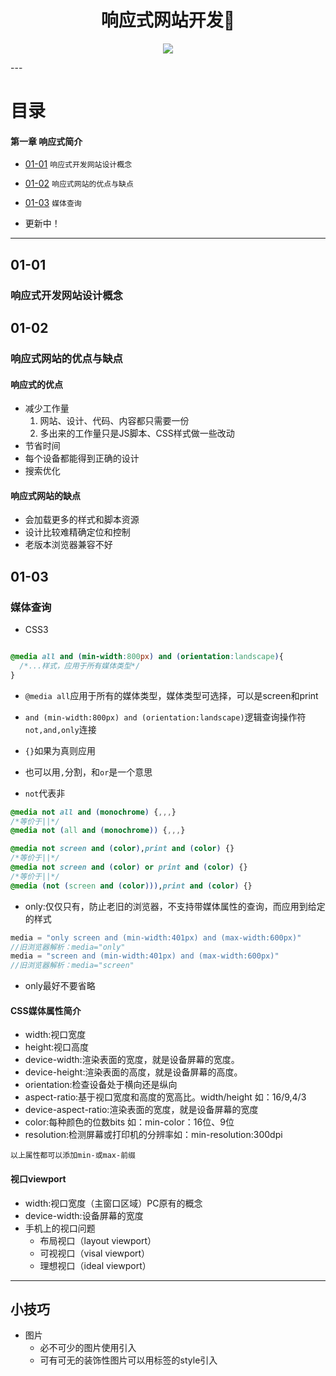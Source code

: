 <h1 align="center">响应式网站开发📱</h1>
<p align="center"><img src="https://timgsa.baidu.com/timg?image&quality=80&size=b9999_10000&sec=1496594903275&di=4e3edd5421a71e1369a30d5bc7f5cb2e&imgtype=0&src=http%3A%2F%2Fpmo804649.pic19.websiteonline.cn%2Fupload%2F1afw.jpg" /></p>
---

# 目录
#### 第一章 响应式简介
* [01-01](https://github.com/TYRMars/ResponseiveWeb#01-01) `响应式开发网站设计概念`
* [01-02](https://github.com/TYRMars/ResponseiveWeb#01-02) `响应式网站的优点与缺点`
* [01-03](https://github.com/TYRMars/ResponseiveWeb#01-03) `媒体查询`

* 更新中！
---

## 01-01
### 响应式开发网站设计概念


## 01-02
### 响应式网站的优点与缺点
#### 响应式的优点
* 减少工作量
    1. 网站、设计、代码、内容都只需要一份
    2. 多出来的工作量只是JS脚本、CSS样式做一些改动
* 节省时间
* 每个设备都能得到正确的设计
* 搜索优化
#### 响应式网站的缺点
* 会加载更多的样式和脚本资源
* 设计比较难精确定位和控制
* 老版本浏览器兼容不好

## 01-03
### 媒体查询
* CSS3

```CSS

@media all and (min-width:800px) and (orientation:landscape){
  /*...样式，应用于所有媒体类型*/
}

```
* `@media all`应用于所有的媒体类型，媒体类型可选择，可以是screen和print

* `and (min-width:800px) and (orientation:landscape)`逻辑查询操作符`not,and,only`连接

* `{}`如果为真则应用

* 也可以用`,`分割，和`or`是一个意思

* `not`代表非

```CSS
@media not all and (monochrome) {,,,}
/*等价于||*/
@media not (all and (monochrome)) {,,,}
```

```CSS
@media not screen and (color),print and (color) {}
/*等价于||*/
@media not screen and (color) or print and (color) {}
/*等价于||*/
@media (not (screen and (color))),print and (color) {}
```

* only:仅仅只有，防止老旧的浏览器，不支持带媒体属性的查询，而应用到给定的样式

```JavaScript
media = "only screen and (min-width:401px) and (max-width:600px)"
//旧浏览器解析：media="only"
media = "screen and (min-width:401px) and (max-width:600px)"
//旧浏览器解析：media="screen"
```

* only最好不要省略

#### CSS媒体属性简介

* width:视口宽度
* height:视口高度
* device-width:渲染表面的宽度，就是设备屏幕的宽度。
* device-height:渲染表面的高度，就是设备屏幕的高度。
* orientation:检查设备处于横向还是纵向
* aspect-ratio:基于视口宽度和高度的宽高比。width/height 如：16/9,4/3
* device-aspect-ratio:渲染表面的宽度，就是设备屏幕的宽度
* color:每种颜色的位数bits 如：min-color：16位、9位
* resolution:检测屏幕或打印机的分辨率如：min-resolution:300dpi

`以上属性都可以添加min-或max-前缀`

#### 视口viewport
* width:视口宽度（主窗口区域）PC原有的概念
* device-width:设备屏幕的宽度
* 手机上的视口问题
    * 布局视口（layout viewport）
    * 可视视口（visal viewport）
    * 理想视口（ideal viewport）

---

## 小技巧
* 图片
    * 必不可少的图片使用<img>引入
    * 可有可无的装饰性图片可以用标签的style引入
